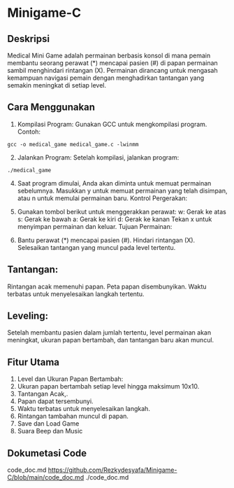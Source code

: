 ﻿# Minigame-C

## Deskripsi

Medical Mini Game adalah permainan berbasis konsol di mana pemain membantu seorang perawat (\*) mencapai pasien (#) di papan permainan sambil menghindari rintangan (X). Permainan dirancang untuk mengasah kemampuan navigasi pemain dengan menghadirkan tantangan yang semakin meningkat di setiap level.

## Cara Menggunakan

1. Kompilasi Program: Gunakan GCC untuk mengkompilasi program. Contoh:

```
gcc -o medical_game medical_game.c -lwinmm

```

2. Jalankan Program: Setelah kompilasi, jalankan program:

```
./medical_game
```

4. Saat program dimulai, Anda akan diminta untuk memuat permainan sebelumnya. Masukkan y untuk memuat permainan yang telah disimpan, atau n untuk memulai permainan baru.
   Kontrol Pergerakan:

5. Gunakan tombol berikut untuk menggerakkan perawat:
   w: Gerak ke atas
   s: Gerak ke bawah
   a: Gerak ke kiri
   d: Gerak ke kanan
   Tekan x untuk menyimpan permainan dan keluar.
   Tujuan Permainan:

6. Bantu perawat (\*) mencapai pasien (#).
   Hindari rintangan (X).
   Selesaikan tantangan yang muncul pada level tertentu.

## Tantangan:

   Rintangan acak memenuhi papan.
   Peta papan disembunyikan.
   Waktu terbatas untuk menyelesaikan langkah tertentu.

## Leveling:

   Setelah membantu pasien dalam jumlah tertentu, level permainan akan meningkat, ukuran papan bertambah, dan tantangan baru akan muncul.

## Fitur Utama

1. Level dan Ukuran Papan Bertambah:
2. Ukuran papan bertambah setiap level hingga maksimum 10x10.
3. Tantangan Acak,.
4. Papan dapat tersembunyi.
5. Waktu terbatas untuk menyelesaikan langkah.
6. Rintangan tambahan muncul di papan.
7. Save dan Load Game
8. Suara Beep dan Music

## Dokumetasi Code
   code_doc.md
https://github.com/Rezkydesyafa/Minigame-C/blob/main/code_doc.md
./code_doc.md

